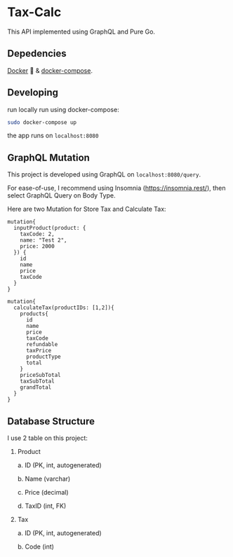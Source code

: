# Tax-Calc

This API implemented using GraphQL and Pure Go.

## Depedencies
[Docker](https://docs.docker.com/engine/installation/) :whale: & [docker-compose](https://docs.docker.com/compose/install/).

## Developing

run locally run using docker-compose:

```bash
sudo docker-compose up
```

the app runs on `localhost:8080`

## GraphQL Mutation

This project is developed using GraphQL on `localhost:8080/query`. 

For ease-of-use, I recommend using Insomnia (https://insomnia.rest/), then select GraphQL Query on Body Type.

Here are two Mutation for Store Tax and Calculate Tax:
``` 
mutation{
  inputProduct(product: {
    taxCode: 2,
    name: "Test 2",
    price: 2000
  }) {
    id
    name
    price
    taxCode
  }
}
```

```
mutation{
  calculateTax(productIDs: [1,2]){
    products{
      id
      name
      price
      taxCode
      refundable
      taxPrice
      productType
      total
    }
    priceSubTotal
    taxSubTotal
    grandTotal
  }
}
```
## Database Structure
I use 2 table on this project:

1. Product

    a. ID (PK, int, autogenerated)
    
    b. Name (varchar)
    
    c. Price (decimal)
    
    d. TaxID (int, FK)
    
2. Tax

    a. ID (PK, int, autogenerated)
    
    b. Code (int)
    
